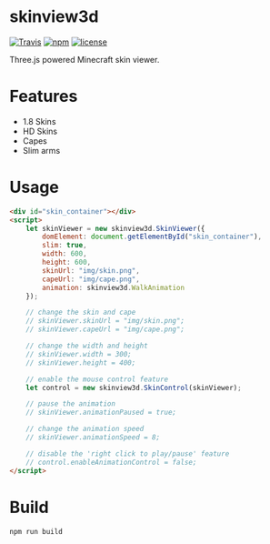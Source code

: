 skinview3d
========

[![Travis](https://img.shields.io/travis/to2mbn/skinview3d.svg?style=flat-square)](https://travis-ci.org/to2mbn/skinview3d)
[![npm](https://img.shields.io/npm/v/skinview3d.svg?style=flat-square)](https://www.npmjs.com/package/skinview3d)
[![license](https://img.shields.io/github/license/to2mbn/skinview3d.svg?style=flat-square)](https://github.com/to2mbn/skinview3d/blob/master/LICENSE)

Three.js powered Minecraft skin viewer.

# Features
* 1.8 Skins
* HD Skins
* Capes
* Slim arms

# Usage
```html
<div id="skin_container"></div>
<script>
	let skinViewer = new skinview3d.SkinViewer({
		domElement: document.getElementById("skin_container"),
		slim: true,
		width: 600,
		height: 600,
		skinUrl: "img/skin.png",
		capeUrl: "img/cape.png",
		animation: skinview3d.WalkAnimation
	});

	// change the skin and cape
	// skinViewer.skinUrl = "img/skin.png";
	// skinViewer.capeUrl = "img/cape.png";

	// change the width and height
	// skinViewer.width = 300;
	// skinViewer.height = 400;

	// enable the mouse control feature
	let control = new skinview3d.SkinControl(skinViewer);

	// pause the animation
	// skinViewer.animationPaused = true;

	// change the animation speed
	// skinViewer.animationSpeed = 8;

	// disable the 'right click to play/pause' feature
	// control.enableAnimationControl = false;
</script>
```

# Build
`npm run build`
